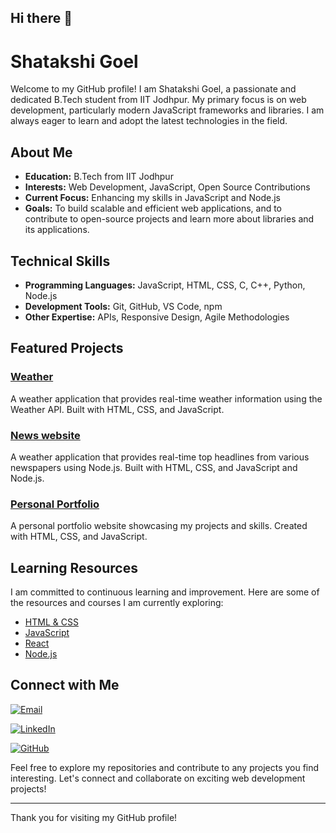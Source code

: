 ## Hi there 👋

# Shatakshi Goel

Welcome to my GitHub profile! I am Shatakshi Goel, a passionate and dedicated B.Tech student from IIT Jodhpur. My primary focus is on web development, particularly modern JavaScript frameworks and libraries. I am always eager to learn and adopt the latest technologies in the field.

## About Me

- **Education:**  B.Tech from IIT Jodhpur
- **Interests:**  Web Development, JavaScript, Open Source Contributions
- **Current Focus:**  Enhancing my skills in JavaScript and Node.js
- **Goals:**  To build scalable and efficient web applications, and to contribute to open-source projects and learn more about libraries and its applications.

## Technical Skills

- **Programming Languages:**  JavaScript, HTML, CSS, C, C++, Python, Node.js
- **Development Tools:**  Git, GitHub, VS Code, npm
- **Other Expertise:**  APIs, Responsive Design, Agile Methodologies

## Featured Projects

### [Weather](link-to-project)
A weather application that provides real-time weather information using the Weather API. Built with HTML, CSS, and JavaScript.

### [News website](link-to-project)
A weather application that provides real-time top headlines from various newspapers using Node.js. Built with HTML, CSS, and JavaScript and Node.js.

### [Personal Portfolio](link-to-project)
A personal portfolio website showcasing my projects and skills. Created with HTML, CSS, and JavaScript.

## Learning Resources

I am committed to continuous learning and improvement. Here are some of the resources and courses I am currently exploring:

- [HTML & CSS](link-to-resource)
- [JavaScript](link-to-resource)
- [React](link-to-resource)
- [Node.js](link-to-resource)

## Connect with Me

[![Email](https://img.shields.io/badge/Email-Contact-blue?style=flat&logo=gmail)](mailto:goelshatakshi19@gmail.com)

[![LinkedIn](https://img.shields.io/badge/linkedin-0A66C2?style=for-the-badge&logo=linkedin&logoColor=white)](https://www.linkedin.com/in/shatakshi-goel-s19032004/)

[![GitHub](https://img.shields.io/badge/GitHub-181717?style=for-the-badge&logo=github&logoColor=white)](https://github.com/shatakshigoel)

Feel free to explore my repositories and contribute to any projects you find interesting. Let's connect and collaborate on exciting web development projects!

---

Thank you for visiting my GitHub profile!


<!--
**Shatakshig19/Shatakshig19** is a ✨ _special_ ✨ repository because its `README.md` (this file) appears on your GitHub profile.

Here are some ideas to get you started:

- 🔭 I’m currently working on ...
- 🌱 I’m currently learning ...
- 👯 I’m looking to collaborate on ...
- 🤔 I’m looking for help with ...
- 💬 Ask me about ...
- 📫 How to reach me: ...
- 😄 Pronouns: ...
- ⚡ Fun fact: ...
-->
